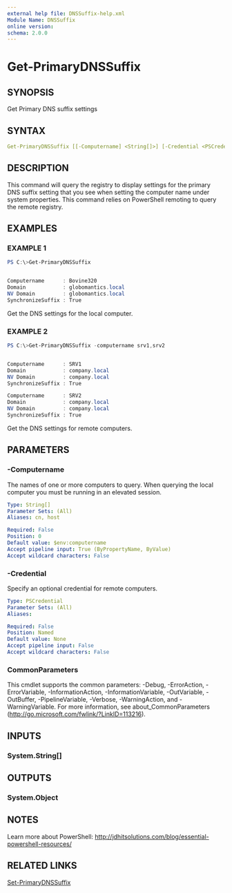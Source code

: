 ```yaml
---
external help file: DNSSuffix-help.xml
Module Name: DNSSuffix
online version:
schema: 2.0.0
---
```


# Get-PrimaryDNSSuffix

## SYNOPSIS

Get Primary DNS suffix settings

## SYNTAX

```yaml
Get-PrimaryDNSSuffix [[-Computername] <String[]>] [-Credential <PSCredential>] [<CommonParameters>]
```

## DESCRIPTION

This command will query the registry to display settings for the primary DNS suffix setting that you see when setting the computer name under system properties. This command relies on PowerShell remoting to query the remote registry.

## EXAMPLES

### EXAMPLE 1

```powershell
PS C:\>Get-PrimaryDNSSuffix


Computername      : Bovine320
Domain            : globomantics.local
NV Domain         : globomantics.local
SynchronizeSuffix : True
```

Get the DNS settings for the local computer.

### EXAMPLE 2

```powershell
PS C:\>Get-PrimaryDNSSuffix -computername srv1,srv2


Computername      : SRV1
Domain            : company.local
NV Domain         : company.local
SynchronizeSuffix : True

Computername      : SRV2
Domain            : company.local
NV Domain         : company.local
SynchronizeSuffix : True
```

Get the DNS settings for remote computers.

## PARAMETERS

### -Computername

The names of one or more computers to query. When querying the local computer you must be running in an elevated session.

```yaml
Type: String[]
Parameter Sets: (All)
Aliases: cn, host

Required: False
Position: 0
Default value: $env:computername
Accept pipeline input: True (ByPropertyName, ByValue)
Accept wildcard characters: False
```

### -Credential

Specify an optional credential for remote computers.

```yaml
Type: PSCredential
Parameter Sets: (All)
Aliases:

Required: False
Position: Named
Default value: None
Accept pipeline input: False
Accept wildcard characters: False
```

### CommonParameters

This cmdlet supports the common parameters: -Debug, -ErrorAction, -ErrorVariable, -InformationAction, -InformationVariable, -OutVariable, -OutBuffer, -PipelineVariable, -Verbose, -WarningAction, and -WarningVariable. For more information, see about_CommonParameters (http://go.microsoft.com/fwlink/?LinkID=113216).

## INPUTS

### System.String[]

## OUTPUTS

### System.Object

## NOTES

Learn more about PowerShell: http://jdhitsolutions.com/blog/essential-powershell-resources/

## RELATED LINKS

[Set-PrimaryDNSSuffix]()
